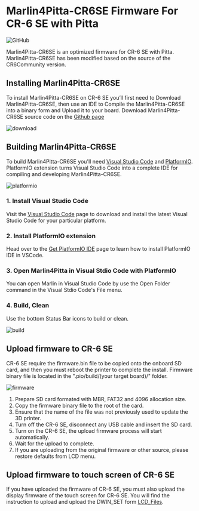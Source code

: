 # Marlin4Pitta-CR6SE Firmware For CR-6 SE with Pitta

![GitHub](https://img.shields.io/github/license/Stellamove/Marlin4Pitta-CR6SE?style=flat-square)

Marlin4Pitta-CR6SE is an optimized firmware for CR-6 SE with Pitta. Marlin4Pitta-CR6SE has been modified based on the source of the CR6Community version.

## Installing Marlin4Pitta-CR6SE
To install Marlin4Pitta-CR6SE on CR-6 SE you’ll first need to Download Marlin4Pitta-CR6SE, then use an IDE to Compile the Marlin4Pitta-CR6SE into a binary form and Upload it to your board. Download Marlin4Pitta-CR6SE source code on the [Github page](https://github.com/Stellamove/Marlin4Pitta-CR6SE)

![download](https://user-images.githubusercontent.com/96027590/145907300-a39be774-6594-4594-b73b-d7e76439e0f6.jpg)

## Building Marlin4Pitta-CR6SE
To build Marlin4Pitta-CR6SE you'll need [Visual Studio Code](https://code.visualstudio.com/) and [PlatformIO](https://docs.platformio.org/en/latest//integration/ide/index.html#platformio-ide). PlatformIO extension turns Visual Studio Code into a complete IDE for compiling and developing Marlin4Pitta-CR6SE.

![platformio](https://user-images.githubusercontent.com/96027590/145910073-1413379d-7f93-4516-ac42-30f6231ab456.jpg)

### 1. Install Visual Studio Code
Visit the [Visual Studio Code](https://code.visualstudio.com/) page to download and install the latest Visual Studio Code for your particular platform.

### 2. Install PlatformIO extension
Head over to the [Get PlatformIO IDE](https://platformio.org/install/ide?install=vscode) page to learn how to install PlatformIO IDE in VSCode.

### 3. Open Marlin4Pitta in Visual Stdio Code with PlatformIO
You can open Marlin in Visual Studio Code by use the Open Folder command in the Visual Stdio Code's File menu.

### 4. Build, Clean
Use the bottom Status Bar icons to build or clean.

![build](https://user-images.githubusercontent.com/96027590/145912771-bc4068ba-0bb7-4cd6-96e2-744c8dde9246.jpg)

## Upload firmware to CR-6 SE
CR-6 SE require the firmware.bin file to be copied onto the onboard SD card, and then you must reboot the printer to complete the install. Firmware binary file is located in the ".pio/build/(your target board)/" folder.

![firmware](https://user-images.githubusercontent.com/96027590/145913563-e3164dec-4648-4d95-b00d-e1b66b650789.jpg)

1. Prepare SD card formated with MBR, FAT32 and 4096 allocation size.
2. Copy the firmware binary file to the root of the card.
3. Ensure that the name of the file was not previously used to update the 3D printer.
4. Turn off the CR-6 SE, disconnect any USB cable and insert the SD card.
5. Turn on the CR-6 SE, the upload firmware process will start automatically.
6. Wait for the upload to complete.
7. If you are uploading from the original firmware or other source, please restore defaults from LCD menu.

## Upload firmware to touch screen of CR-6 SE
If you have uploaded the firmware of CR-6 SE, you must also upload the display firmware of the touch screen for CR-6 SE. You will find the instruction to upload and upload the DWIN_SET form [LCD_Files](https://github.com/Stellamove/LCD_Files/tree/master/CR-6%20SE).


